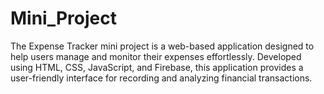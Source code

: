# Mini_Project
The Expense Tracker mini project is a web-based application designed to help users manage and monitor their expenses effortlessly. Developed using HTML, CSS, JavaScript, and Firebase, this application provides a user-friendly interface for recording and analyzing financial transactions.
